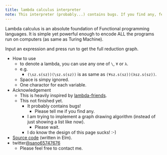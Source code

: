 ```yaml
---
title: lambda calculus interpreter
note: This interpreter (probably...) contains bugs. If you find any, feel free to tell me...
---
```


Lambda calculus is an absolute foundation of Functional programming languages.
It is simple yet powerful enough to encode ALL the programs run on computers (as same as Turing Machine).

Input an expression and press run to get the full reduction graph.

<div id="myapp"></div>

- How to use
  - to denote a lambda, you can use any one of `\`, `¥` or `λ`.
  - e.g.
    - `(\sz.s(sz))(\sz.s(sz))` is as same as `(¥sz.s(sz))(λsz.s(sz))`.
  - Space is simpy ignored.
  - One charactor for each variable.
- Acknowledgement
  - This is heavily inspired by [lambda-friends](https://nikosai.ml/lambda-friends/).
  - This not finished yet.
    - It probably contains bugs!
      - Please tell me if you find any.
    - I am trying to implement a graph drawing algorithm (instead of just showing a list like now).
      - Please wait.
    - I do know the design of this page sucks! :-)     
- [Source code](https://github.com/sano-jin/lambda.git) (written in Elm). 
- twitter[@sano65747676](https://twitter.com/sano65747676)
  - Please feel free to contact me.

<script src="lambda.js"></script>
<script>
  var app = Elm.Main.init({
    node: document.getElementById('myapp')
  });
</script>
